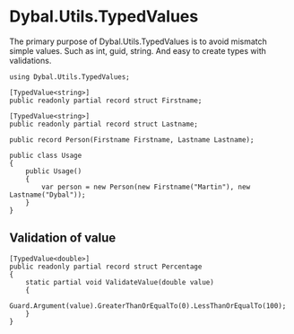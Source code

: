 ﻿# Dybal.Utils.TypedValues
The primary purpose of Dybal.Utils.TypedValues is to avoid mismatch simple values. Such as int, guid, string. And easy to create types with validations.

```
using Dybal.Utils.TypedValues;

[TypedValue<string>]
public readonly partial record struct Firstname;

[TypedValue<string>]
public readonly partial record struct Lastname;

public record Person(Firstname Firstname, Lastname Lastname);

public class Usage
{
    public Usage()
    {
        var person = new Person(new Firstname("Martin"), new Lastname("Dybal"));
    }
}
```

## Validation of value
```
[TypedValue<double>]
public readonly partial record struct Percentage
{
    static partial void ValidateValue(double value)
    {
        Guard.Argument(value).GreaterThanOrEqualTo(0).LessThanOrEqualTo(100);
    }
}
```